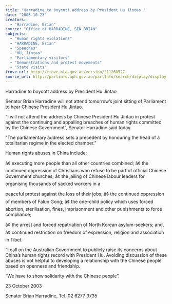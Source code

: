 ```yaml
---
title: "Harradine to boycott address by President Hu Jintao."
date: "2003-10-23"
creators:
  - "Harradine, Brian"
source: "Office of HARRADINE, SEN BRIAN"
subjects:
  - "Human rights violations"
  - "HARRADINE, Brian"
  - "Speeches"
  - "HU, Jintao"
  - "Parliamentary visitors"
  - "Demonstrations and protest movements"
  - "State visits"
trove_url: http://trove.nla.gov.au/version/211260527
source_url: http://parlinfo.aph.gov.au/parlInfo/search/display/display.w3p;query=Id%3A%22media/pressrel/2EPA6%22
---
```


 

 

 

 

 

 Harradine to boycott address by President Hu Jintao   

 Senator Brian Harradine will not attend tomorrow’s joint sitting of Parliament to hear  Chinese President Hu Jintao.   

 “I will not attend the address by Chinese President Hu Jintao in protest against the  continuing and appalling breaches of human rights committed by the Chinese  Government”, Senator Harradine said today.   

 “The parliamentary address sets a precedent by honouring the head of a totalitarian regime  in the elected chamber.”   

 Human rights abuses in China include:   

 â¢ executing more people than all other countries combined;  â¢ the continued oppression of Christians who refuse to be part of official Chinese  Government churches;  â¢ the jailing of Chinese labour leaders for organising thousands of sacked workers in a 

 peaceful protest against the loss of their jobs;  â¢ the continued oppression of members of Falun Gong;  â¢ the one-child policy which uses forced abortion, sterilisation, fines, imprisonment  and other punishments to force compliance; 

 â¢ the arrest and forced repatriation of North Korean asylum-seekers; and,  â¢ continued restriction on freedom of expression, religion and association in Tibet.   

 “I call on the Australian Government to publicly raise its concerns about China’s human  rights record with President Hu.  Avoiding discussion of these abuses is not helpful to  developing a relationship with the Chinese people based on openness and friendship.   

 “We have to show solidarity with the Chinese people”.   

 

 23 October 2003   

 Senator Brian Harradine, Tel. 02 6277 3735 

